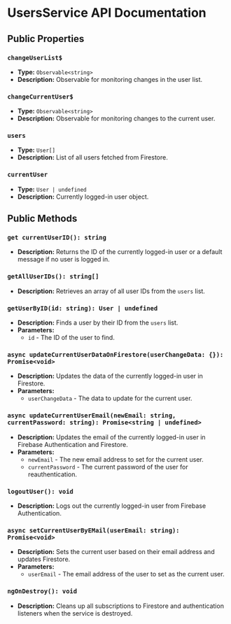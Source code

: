 # UsersService API Documentation

## Public Properties

### `changeUserList$`
- **Type:** `Observable<string>`
- **Description:** Observable for monitoring changes in the user list.

### `changeCurrentUser$`
- **Type:** `Observable<string>`
- **Description:** Observable for monitoring changes to the current user.

### `users`
- **Type:** `User[]`
- **Description:** List of all users fetched from Firestore.

### `currentUser`
- **Type:** `User | undefined`
- **Description:** Currently logged-in user object.

## Public Methods

### `get currentUserID(): string`
- **Description:** Returns the ID of the currently logged-in user or a default message if no user is logged in.

### `getAllUserIDs(): string[]`
- **Description:** Retrieves an array of all user IDs from the `users` list.

### `getUserByID(id: string): User | undefined`
- **Description:** Finds a user by their ID from the `users` list.
- **Parameters:**
  - `id` - The ID of the user to find.

### `async updateCurrentUserDataOnFirestore(userChangeData: {}): Promise<void>`
- **Description:** Updates the data of the currently logged-in user in Firestore.
- **Parameters:**
  - `userChangeData` - The data to update for the current user.

### `async updateCurrentUserEmail(newEmail: string, currentPassword: string): Promise<string | undefined>`
- **Description:** Updates the email of the currently logged-in user in Firebase Authentication and Firestore.
- **Parameters:**
  - `newEmail` - The new email address to set for the current user.
  - `currentPassword` - The current password of the user for reauthentication.

### `logoutUser(): void`
- **Description:** Logs out the currently logged-in user from Firebase Authentication.

### `async setCurrentUserByEMail(userEmail: string): Promise<void>`
- **Description:** Sets the current user based on their email address and updates Firestore.
- **Parameters:**
  - `userEmail` - The email address of the user to set as the current user.

### `ngOnDestroy(): void`
- **Description:** Cleans up all subscriptions to Firestore and authentication listeners when the service is destroyed.

